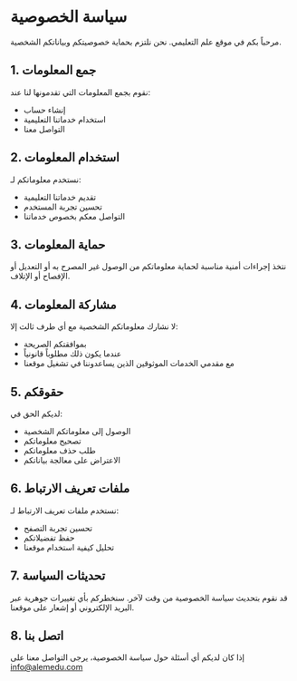 # سياسة الخصوصية

مرحباً بكم في موقع علم التعليمي. نحن نلتزم بحماية خصوصيتكم وبياناتكم الشخصية.

## 1. جمع المعلومات
نقوم بجمع المعلومات التي تقدمونها لنا عند:
- إنشاء حساب
- استخدام خدماتنا التعليمية
- التواصل معنا

## 2. استخدام المعلومات
نستخدم معلوماتكم لـ:
- تقديم خدماتنا التعليمية
- تحسين تجربة المستخدم
- التواصل معكم بخصوص خدماتنا

## 3. حماية المعلومات
نتخذ إجراءات أمنية مناسبة لحماية معلوماتكم من الوصول غير المصرح به أو التعديل أو الإفصاح أو الإتلاف.

## 4. مشاركة المعلومات
لا نشارك معلوماتكم الشخصية مع أي طرف ثالث إلا:
- بموافقتكم الصريحة
- عندما يكون ذلك مطلوباً قانونياً
- مع مقدمي الخدمات الموثوقين الذين يساعدوننا في تشغيل موقعنا

## 5. حقوقكم
لديكم الحق في:
- الوصول إلى معلوماتكم الشخصية
- تصحيح معلوماتكم
- طلب حذف معلوماتكم
- الاعتراض على معالجة بياناتكم

## 6. ملفات تعريف الارتباط
نستخدم ملفات تعريف الارتباط لـ:
- تحسين تجربة التصفح
- حفظ تفضيلاتكم
- تحليل كيفية استخدام موقعنا

## 7. تحديثات السياسة
قد نقوم بتحديث سياسة الخصوصية من وقت لآخر. سنخطركم بأي تغييرات جوهرية عبر البريد الإلكتروني أو إشعار على موقعنا.

## 8. اتصل بنا
إذا كان لديكم أي أسئلة حول سياسة الخصوصية، يرجى التواصل معنا على info@alemedu.com

